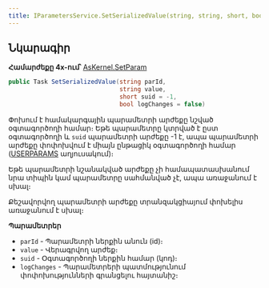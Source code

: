```yaml
---
title: IParametersService.SetSerializedValue(string, string, short, bool) մեթոդ  
---
```


## Նկարագիր

**Համարժեքը 4x-ում՝** [AsKernel.SetParam](https://armsoft.github.io/as4x-docs/HTM/ProgrGuide/Functions/Functions/ParameterManagment/SetParam.html)

```c#
public Task SetSerializedValue(string parId, 
                               string value, 
                               short suid = -1, 
                               bool logChanges = false)
```

Փոխում է համակարգային պարամետրի արժեքը նշված օգտագործողի համար։ Եթե պարամետրը կտրված է ըստ օգտագործողի և `suid` պարամետրի արժեքը -1 է, ապա պարամետրի արժեքը փոփոխվում է միայն ընթացիկ օգտագործողի համար ([USERPARAMS](https://armsoft.github.io/as4x-docs/HTM/ProgrGuide/Database/User%20Params.html) աղյուսակում)։

Եթե պարամետրի նշանակված արժեքը չի համապատասխանում նրա տիպին կամ պարամետրը սահմանված չէ, ապա առաջանում է սխալ։

Քեշավորվող պարամետրի արժեքը տրանզակցիայում փոխելիս առաջանում է սխալ։

**Պարամետրեր**

* `parId` - Պարամետրի ներքին անուն (id)։ 
* `value` - Վերագրվող արժեք։
* `suid` - Օգտագործողի ներքին համար (կոդ)։
* `logChanges` - Պարամետրերի պատմությունում փոփոխությունների գրանցելու հայտանիշ։
